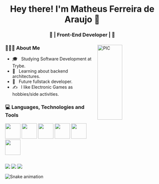 <h1 align="center">Hey there! I'm Matheus Ferreira de Araujo 👋 </h1>
<h3 align="center">🚀 | Front-End Developer | 🚀</h3>
<div>
<img width = "40%" align="right" alt="PIC" height="25%" src="https://programadorviking.com.br/wp-content/uploads/2020/11/Os-Melhores-Sites-Para-Desafios-de-Programacao-380x249.jpg" />
<div align="left"> 
  <h3> 👨🏻‍💻 About Me </h3>

  - 🎓 &nbsp; Studying Software Development at Trybe.
  - 💼 &nbsp; Learning about backend architectures.
  - 🌱 &nbsp; Future fullstack developer.
  - ✍️ &nbsp; I like Electronic Games as hobbies/side activities.  
</div> 
</div>

<div>
  <h3> 💻 Languages, Technologies and Tools </h3>
  <p>
   <img src="https://www.svgrepo.com/show/373703/js.svg" width="50">
   <img src="https://www.svgrepo.com/show/354259/react.svg" width="50">
   <img src="https://www.svgrepo.com/show/354274/redux.svg" width="50">
   <img src="https://www.svgrepo.com/show/374171/vscode.svg" width="50">
   <img src="https://www.svgrepo.com/show/349330/css3.svg" width="50">
   <img src="https://www.svgrepo.com/show/373623/git.svg" width="50">
  <p>
</div> 
  
##
  
<div> 
 <a href="https://www.instagram.com/matheus.3359/" target="_blank"><img src="https://img.shields.io/badge/-Instagram-%23E4405F?style=for-the-badge&logo=instagram&logoColor=white" target="_blank"></a>
  <a href = "mailto:m.ferreira.araujo2016@gmail.com"><img src="https://img.shields.io/badge/-Gmail-%23333?style=for-the-badge&logo=gmail&logoColor=white" target="_blank"></a>
  <a href="https://www.linkedin.com/in/matheus-ferreira-araujo/" target="_blank"><img src="https://img.shields.io/badge/-LinkedIn-%230077B5?style=for-the-badge&logo=linkedin&logoColor=white" target="_blank"></a> 
 
  ![Snake animation](https://github.com/matheus-ferreira02/matheus-ferreira02/blob/output/github-contribution-grid-snake.svg)
 
</div>
  
